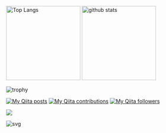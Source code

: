 <!--
**cochimu/cochimu** is a ✨ _special_ ✨ repository because its `README.md` (this file) appears on your GitHub profile.

Here are some ideas to get you started:

- 🔭 I’m currently working on ...
- 🌱 I’m currently learning ...
- 👯 I’m looking to collaborate on ...
- 🤔 I’m looking for help with ...
- 💬 Ask me about ...
- 📫 How to reach me: ...
- 😄 Pronouns: ...
- ⚡ Fun fact: ...
-->

<p align="left"> 
  <img alt="Top Langs" height="200px" src="https://github-readme-stats.vercel.app/api/top-langs/?username=cochimu&show_icons=true&theme=material-palenight" />
  <img alt="github stats" height="200px" src="https://github-readme-stats.vercel.app/api?username=cochimu&theme=material-palenight&show_icons=ture" />
</p>

![trophy](https://github-profile-trophy.vercel.app/?username=cochimu&column=8&theme=onedark)


[![My Qiita posts](https://qiita-badge.apiapi.app/s/mumucochimu/posts.svg)](http://qiita.com/mumucochimu)
[![My Qiita contributions](https://qiita-badge.apiapi.app/s/mumucochimu/contributions.svg)](http://qiita.com/mumucochimu)
[![My Qiita followers](https://qiita-badge.apiapi.app/s/mumucochimu/followers.svg)](http://qiita.com/mumucochimu)

![](https://komarev.com/ghpvc/?username=cochimu&color=blueviolet)

![svg](https://github-contributions-api.deno.dev/kawarimidoll.svg)
